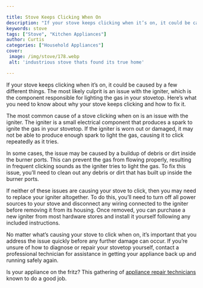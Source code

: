 ```yaml
---

title: Stove Keeps Clicking When On
description: "If your stove keeps clicking when it’s on, it could be caused by a few different things. The most likely culprit is an issue with ...find out now"
keywords: stove
tags: ["Stove", "Kitchen Appliances"]
author: Curtis
categories: ["Household Appliances"]
cover: 
 image: /img/stove/178.webp
 alt: 'industrious stove thats found its true home'

---
```


If your stove keeps clicking when it’s on, it could be caused by a few different things. The most likely culprit is an issue with the igniter, which is the component responsible for lighting the gas in your stovetop. Here’s what you need to know about why your stove keeps clicking and how to fix it.

The most common cause of a stove clicking when on is an issue with the igniter. The igniter is a small electrical component that produces a spark to ignite the gas in your stovetop. If the igniter is worn out or damaged, it may not be able to produce enough spark to light the gas, causing it to click repeatedly as it tries.

In some cases, the issue may be caused by a buildup of debris or dirt inside the burner ports. This can prevent the gas from flowing properly, resulting in frequent clicking sounds as the igniter tries to light the gas. To fix this issue, you’ll need to clean out any debris or dirt that has built up inside the burner ports.

If neither of these issues are causing your stove to click, then you may need to replace your igniter altogether. To do this, you’ll need to turn off all power sources to your stove and disconnect any wiring connected to the igniter before removing it from its housing. Once removed, you can purchase a new igniter from most hardware stores and install it yourself following any included instructions.

No matter what’s causing your stove to click when on, it’s important that you address the issue quickly before any further damage can occur. If you’re unsure of how to diagnose or repair your stovetop yourself, contact a professional technician for assistance in getting your appliance back up and running safely again.

Is your appliance on the fritz? This gathering of <a href="/pages/appliance-repair-technicians/">appliance repair technicians</a> known to do a good job.